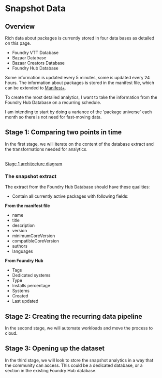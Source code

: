 # Snapshot Data  

## Overview  

Rich data about packages is currently stored in four data bases as detailed on this page.  

- Foundry VTT Database  
- Bazaar Database  
- Bazaar Creators Database  
- Foundry Hub Database  

Some information is updated every 5 minutes, some is updated every 24 hours.  The information about packages is stored in the manifest file, which can be extended to [Manifest+](https://foundryvtt.wiki/en/development/manifest-plus).

To create the most detailed analytics, I want to take the information from the Foundry Hub Database on a recurring schedule.  

I am intending to start by doing a variance of the 'package universe' each month so there is not need for fast-moving data.   


## Stage 1: Comparing two points in time

In the first stage, we will iterate on the content of the database extract and the transformations needed for analytics.  
<br>  


<a href="https://lucid.app/documents/embeddedchart/904a5f82-7c68-4f34-83b3-9b8001244504" target="_blank"> Stage 1 architecture diagram </a>

### The snapshot extract  

The extract from the Foundry Hub Database should have these qualities:  

- Contain all currently active packages with following fields:

**From the manifest file**

- name  
- title  
- description  
- version  
- minimumCoreVersion  
- compatibleCoreVersion  
- authors  
- languages  

**From Foundry Hub**  
- Tags  
- Dedicated systems  
- Type  
- Installs percentage  
- Systems  
- Created  
- Last updated  



## Stage 2: Creating the recurring data pipeline  

In the second stage, we will automate workloads and move the process to cloud.  

## Stage 3: Opening up the dataset  

In the third stage, we will look to store the snapshot analytics in a way that the community can access. This could be a dedicated database, or a section in the existing Foundry Hub database.  
